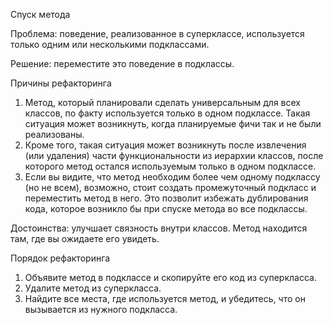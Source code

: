 Спуск метода

Проблема: поведение, реализованное в суперклассе, используется только одним или несколькими подклассами.

Решение: переместите это поведение в подклассы.

Причины рефакторинга

1. Метод, который планировали сделать универсальным для всех классов, по факту используется только в одном подклассе. Такая ситуация может возникнуть, когда планируемые фичи так и не были реализованы.
2. Кроме того, такая ситуация может возникнуть после извлечения (или удаления) части функциональности из иерархии классов, после которого метод остался используемым только в одном подклассе.
3. Если вы видите, что метод необходим более чем одному подклассу (но не всем), возможно, стоит создать промежуточный подкласс и переместить метод в него. Это позволит избежать дублирования кода, которое возникло бы при спуске метода во все подклассы.

Достоинства: улучшает связность внутри классов. Метод находится там, где вы ожидаете его увидеть.

Порядок рефакторинга

1. Объявите метод в подклассе и скопируйте его код из суперкласса.
2. Удалите метод из суперкласса.
3. Найдите все места, где используется метод, и убедитесь, что он вызывается из нужного подкласса.
